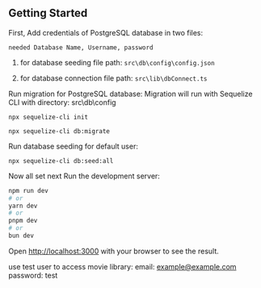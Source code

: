## Getting Started

First, Add credentials of PostgreSQL database in two files:

```needed Database Name, Username, password```

1. for database seeding 
file path:  ```src\db\config\config.json```

2. for database connection 
file path: ```src\lib\dbConnect.ts```

Run migration for PostgreSQL database:
Migration will run with Sequelize CLI with directory: src\db\config
```
npx sequelize-cli init
```
```
npx sequelize-cli db:migrate
```

Run database seeding for default user: 
```
npx sequelize-cli db:seed:all
```

Now all set next Run the development server:

```bash
npm run dev
# or
yarn dev
# or
pnpm dev
# or
bun dev
```

Open [http://localhost:3000](http://localhost:3000) with your browser to see the result.

use test user to access movie library:
email: example@example.com
password: test
